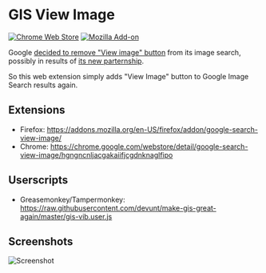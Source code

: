 # GIS View Image

[![Chrome Web Store](https://img.shields.io/chrome-web-store/v/hgngncnljacgakaiifjcgdnknaglfipo.svg)](https://chrome.google.com/webstore/detail/google-search-view-image/hgngncnljacgakaiifjcgdnknaglfipo)
[![Mozilla Add-on](https://img.shields.io/amo/v/google-search-view-image.svg)](https://addons.mozilla.org/en-US/firefox/addon/google-search-view-image/)

Google [decided to remove "View image" button](https://www.theverge.com/2018/2/15/17017864/google-removes-view-image-button-from-search-results) from its image search,
possibly in results of [its new parternship](https://economictimes.indiatimes.com/magazines/panache/after-partnering-with-getty-google-kills-view-image-button-from-search-results/articleshow/62942789.cms).

So this web extension simply adds "View Image" button to Google Image Search results again.


## Extensions
* Firefox: https://addons.mozilla.org/en-US/firefox/addon/google-search-view-image/
* Chrome: https://chrome.google.com/webstore/detail/google-search-view-image/hgngncnljacgakaiifjcgdnknaglfipo


## Userscripts
* Greasemonkey/Tampermonkey: https://raw.githubusercontent.com/devunt/make-gis-great-again/master/gis-vib.user.js


## Screenshots
![Screenshot](https://i.imgur.com/jCaAvpj.jpg)

